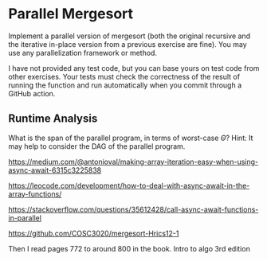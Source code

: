 # Parallel Mergesort

Implement a parallel version of mergesort (both the original recursive and the
iterative in-place version from a previous exercise are fine). You may use any
parallelization framework or method.

I have not provided any test code, but you can base yours on test code from
other exercises. Your tests must check the correctness of the result of running
the function and run automatically when you commit through a GitHub action.

## Runtime Analysis

What is the span of the parallel program, in terms of worst-case $\Theta$? Hint:
It may help to consider the DAG of the parallel program.




https://medium.com/@antonioval/making-array-iteration-easy-when-using-async-await-6315c3225838

https://leocode.com/development/how-to-deal-with-async-await-in-the-array-functions/

https://stackoverflow.com/questions/35612428/call-async-await-functions-in-parallel

https://github.com/COSC3020/mergesort-Hrics12-1

Then I read pages 772 to around 800 in the book. Intro to algo 3rd edition
